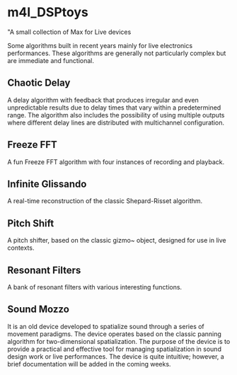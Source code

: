 # m4l_DSPtoys
"A small collection of Max for Live devices

Some algorithms built in recent years mainly for live electronics performances. These algorithms are generally not particularly complex but are immediate and functional.

## Chaotic Delay
A delay algorithm with feedback that produces irregular and even unpredictable results due to delay times that vary within a predetermined range. The algorithm also includes the possibility of using multiple outputs where different delay lines are distributed with multichannel configuration.

## Freeze FFT
A fun Freeze FFT algorithm with four instances of recording and playback.

## Infinite Glissando
A real-time reconstruction of the classic Shepard-Risset algorithm.

## Pitch Shift
A pitch shifter, based on the classic gizmo~ object, designed for use in live contexts.

## Resonant Filters
A bank of resonant filters with various interesting functions.

## Sound Mozzo
It is an old device developed to spatialize sound through a series of movement paradigms. The device operates based on the classic panning algorithm for two-dimensional spatialization. The purpose of the device is to provide a practical and effective tool for managing spatialization in sound design work or live performances. The device is quite intuitive; however, a brief documentation will be added in the coming weeks.
